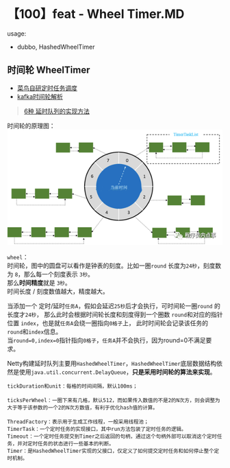 # 【100】feat - Wheel Timer.MD

usage:
- dubbo, HashedWheelTimer 

## 时间轮 WheelTimer
- [菜鸟自研定时任务调度](https://mp.weixin.qq.com/s/QxV4-sa72ALCZdD4QWqLPA)
- [kafka时间轮解析](https://www.jianshu.com/p/87240220097b)

> [6种 延时队列的实现方法](https://mp.weixin.qq.com/s/BaM37EI3zJY-PfIIDAJNwQ)

时间轮的原理图：
![wheel-timer.png](./images/wheel-timer.png)

`wheel`：  
时间轮，图中的圆盘可以看作是钟表的刻度。比如一圈`round` 长度为`24秒`，刻度数为 `8`，那么每一个刻度表示 `3秒`。  
那么**时间精度**就是 `3秒`。  
时间长度 / 刻度数值越大，精度越大。  

当添加一个 定时/延时`任务A`，假如会延迟`25秒`后才会执行，可时间轮一圈`round` 的长度才`24秒`，
那么此时会根据时间轮长度和刻度得到一个圈数 `round`和对应的指针位置 `index`，也是就`任务A`会绕一圈指向`0格子`上，
此时时间轮会记录该任务的`round`和`index`信息。  
当`round=0,index=0`指针指向`0格子`，`任务A`并不会执行，因为round=0不满足要求。  

Netty构建延时队列主要用`HashedWheelTimer`，`HashedWheelTimer`底层数据结构依然是使用`java.util.concurrent.DelayQueue`，**只是采用时间轮的算法来实现**。

```text
tickDuration和unit：每格的时间间隔，默认100ms；

ticksPerWheel：一圈下来有几格，默认512，而如果传入数值的不是2的N次方，则会调整为大于等于该参数的一个2的N次方数值，有利于优化hash值的计算。

ThreadFactory：表示用于生成工作线程，一般采用线程池；
TimerTask：一个定时任务的实现接口，其中run方法包装了定时任务的逻辑。
Timeout：一个定时任务提交到Timer之后返回的句柄，通过这个句柄外部可以取消这个定时任务，并对定时任务的状态进行一些基本的判断。
Timer：是HashedWheelTimer实现的父接口，仅定义了如何提交定时任务和如何停止整个定时机制。
```
